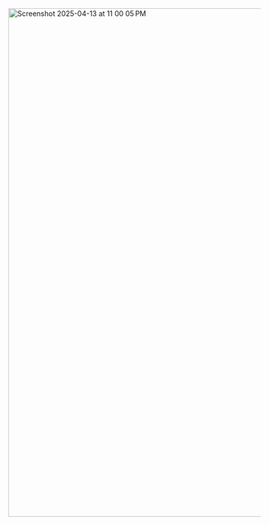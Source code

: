 
<img width="1015" alt="Screenshot 2025-04-13 at 11 00 05 PM" src="https://github.com/user-attachments/assets/1cc974dc-e237-4f75-9272-f05c03f2d4ca" />
